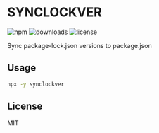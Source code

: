 # SYNCLOCKVER

![npm](https://img.shields.io/npm/v/synclockver)
![downloads](https://img.shields.io/npm/dw/synclockver)
![license](https://img.shields.io/npm/l/synclockver)

Sync package-lock.json versions to package.json

## Usage

```bash
npx -y synclockver
```

## License

MIT
